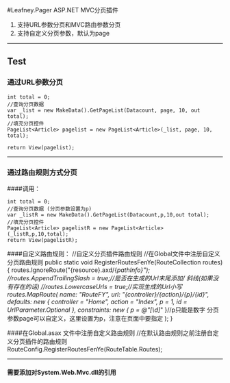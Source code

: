 #Leafney.Pager ASP.NET MVC分页插件

1. 支持URL参数分页和MVC路由参数分页
2. 支持自定义分页参数，默认为page
***
## Test
### 通过URL参数分页

    int total = 0;
    //查询分页数据
    var _list = new MakeData().GetPageList(Datacount, page, 10, out total);
    //填充分页控件
    PageList<Article> pagelist = new PageList<Article>(_list, page, 10, total);

    return View(pagelist); 
	
***
### 通过路由规则方式分页

####调用：

	int total = 0;
    //查询分页数据 (分页参数设置为p)
    var _listR = new MakeData().GetPageList(Datacount,p,10,out total);
    //填充分页控件
    PageList<Article> pagelistR = new PageList<Article>(_listR,p,10,total);
    return View(pagelistR);

####自定义路由规则：
    //自定义分页插件路由规则
    //在Global文件中注册自定义分页路由规则
    public static void RegisterRoutesFenYe(RouteCollection routes)
    {
        routes.IgnoreRoute("{resource}.axd/{*pathInfo}");
        //routes.AppendTrailingSlash = true;//是否在生成的Url末尾添加/ 斜线(如果没有存在的话)
        //routes.LowercaseUrls = true;//实现生成的Url小写
        routes.MapRoute(
           name: "RouteFY",
           url: "{controller}/{action}/{p}/{id}",
           defaults: new { controller = "Home", action = "Index", p = 1, id = UrlParameter.Optional },
           constraints: new { p = @"[\d]*" }//p只能是数字  分页参数page可以自定义，这里设置为p，注意在页面中要指定
       );
    }

####在Global.asax 文件中注册自定义路由规则
    //在默认路由规则之前注册自定义分页插件的路由规则
    RouteConfig.RegisterRoutesFenYe(RouteTable.Routes);
	
***

#### 需要添加对System.Web.Mvc.dll的引用
